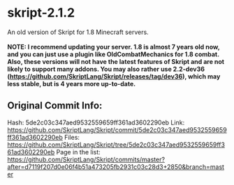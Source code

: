 # skript-2.1.2
An old version of Skript for 1.8 Minecraft servers.<br><br>
**NOTE: I recommend updating your server. 1.8 is almost 7 years old now, and you can just use a plugin like OldCombatMechanics for 1.8 combat. Also, these versions will not have the latest features of Skript and are not likely to support many addons. You may also rather use 2.2-dev36 (https://github.com/SkriptLang/Skript/releases/tag/dev36), which may less stable, but is 4 years more up-to-date.**

## Original Commit Info:
Hash: 5de2c03c347aed9532559659ff361ad3602290eb
Link: https://github.com/SkriptLang/Skript/commit/5de2c03c347aed9532559659ff361ad3602290eb
Files: https://github.com/SkriptLang/Skript/tree/5de2c03c347aed9532559659ff361ad3602290eb
Page in the list: https://github.com/SkriptLang/Skript/commits/master?after=d7119f207d0e06f4b51a473205fb2931c03c28d3+2850&branch=master
